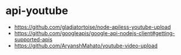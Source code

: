 # api-youtube

- https://github.com/gladiatortoise/node-apiless-youtube-upload
- https://github.com/googleapis/google-api-nodejs-client#getting-supported-apis
- https://github.com/AryanshMahato/youtube-video-upload